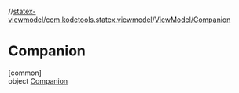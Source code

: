 //[statex-viewmodel](../../../../index.md)/[com.kodetools.statex.viewmodel](../../index.md)/[ViewModel](../index.md)/[Companion](index.md)

# Companion

[common]\
object [Companion](index.md)
